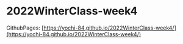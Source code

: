 # 2022WinterClass-week4

GithubPages: [https://yochi-84.github.io/2022WinterClass-week4/](https://yochi-84.github.io/2022WinterClass-week4/)